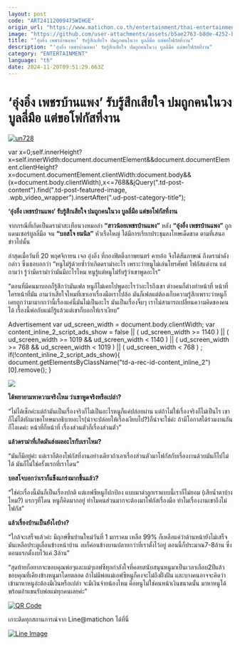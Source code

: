 ```yaml
---
layout: post
code: "ART24112009475WIHGE"
origin_url: "https://www.matichon.co.th/entertainment/thai-entertainment/news_4910343"
image: "https://github.com/user-attachments/assets/b5ae2763-b8de-4252-bd7b-9fe26508f352"
title: "‘อุ๋งอิ๋ง เพชรบ้านแพง’ รับรู้สึกเสียใจ ปมถูกคนในวง บูลลี่มือ แต่ขอโฟกัสที่งาน"
description: "'อุ๋งอิ๋ง เพชรบ้านแพง' รับรู้สึกเสียใจ ปมถูกคนในวง บูลลี่มือ แต่ขอโฟกัสที่งาน"
category: "ENTERTAINMENT"
language: "th"
date: 2024-11-20T09:51:29.663Z
---
```


# ‘อุ๋งอิ๋ง เพชรบ้านแพง’ รับรู้สึกเสียใจ ปมถูกคนในวง บูลลี่มือ แต่ขอโฟกัสที่งาน

[![](https://www.matichon.co.th/wp-content/uploads/2024/11/un728-1.jpg "un728")](https://www.matichon.co.th/wp-content/uploads/2024/11/un728-1.jpg)

var x=0;self.innerHeight?x=self.innerWidth:document.documentElement&&document.documentElement.clientHeight?x=document.documentElement.clientWidth:document.body&&(x=document.body.clientWidth),x<=768&&jQuery(".td-post-content").find(".td-post-featured-image, .wpb\_video\_wrapper").insertAfter(".ud-post-category-title");

**‘อุ๋งอิ๋ง เพชรบ้านแพง’ รับรู้สึกเสียใจ ปมถูกคนในวง บูลลี่มือ แต่ขอโฟกัสที่งาน**

จากกรณีที่เกิดเป็นดราม่าสะเทือนวงหมอลำ **“สาวน้อยเพชรบ้านแพง”** หลัง **“อุ๋งอิ๋ง เพชรบ้านแพง”** ถูกแดนเซอร์บูลลี่มือ จน **“บอสโจ ยมนิล”** หัวเรือใหญ่ ได้มีการเรียกประชุมลงโทษเด็ดขาด ตามที่เสนอข่าวไปนั้น

ล่าสุดเมื่อวันที่ 20 พฤศจิกายน เจอ อุ๋งอิ๋ง ที่กองฟิตติ้งภาพยนตร์ คายอ้อ จึงได้สัมภาษณ์ ถึงดราม่าดังกล่าว ซึ่งเธอบอกว่า “หนูไม่รู้ด้วยซ้ำว่าเกิดดราม่าอะไร เพราะว่าหนูไม่เล่นโทรศัพท์ โฟกัสแต่งาน แต่ถามว่า รู้ว่ามีดราม่าว่ามันมีอะไรไหม หนูรู้แต่หนูไม่รับรู้ว่าเขาพูดอะไร”

“ตอนที่มีคนมาบอกก็รู้สึกว่ามันเฟล หนูก็ไม่เคยไปพูดอะไรว่าอะไรถึงเขา ต่างคนก็ต่างทำหน้าที่ หน้าที่ใครหน้าที่มัน ถามว่าเสียใจไหมที่เขาเอาเรื่องมือเราไปล้อ มันก็เฟลแต่ต้องเก็บความรู้สึกเพราะว่าหนูก็เคยถูกว่ามามากกว่านี้เรื่องแค่นี้มันไม่เป็นอะไร มันเป็นเรื่องจิ๊บๆ เราไม่สามารถเปลี่ยนความคิดของคนได้ เรื่องนี้พ่อกับแม่ก็รู้แล้วแต่เขาก็บอกให้เราเงียบ”

Advertisement var ud\_screen\_width = document.body.clientWidth; var content\_inline\_2\_script\_ads\_show = false || ( ud\_screen\_width >= 1140 ) || ( ud\_screen\_width >= 1019 && ud\_screen\_width < 1140 ) || ( ud\_screen\_width >= 768 && ud\_screen\_width < 1019 ) || ( ud\_screen\_width < 768 ) ; if(!content\_inline\_2\_script\_ads\_show){ document.getElementsByClassName("td-a-rec-id-content\_inline\_2")\[0\].remove(); }

![](https://www.matichon.co.th/wp-content/uploads/2024/11/อุ๋งอิ๋ง2-768x1024.jpg)

**ได้พยายามหาความจริงไหม ว่าเขาพูดจริงหรือเปล่า?**

“ไม่ได้เช็กค่ะแต่ถ้ามันเป็นเรื่องจริงก็ไม่เป็นอะไรหนูก็แค่ปล่อยผ่าน แต่ถ้าไม่ใช่เรื่องจริงก็ไม่เป็นไร เขาก็ไม่ได้ทักมาขอโทษมาอธิบายอะไร(น่าจะปล่อยให้เรื่องเงียบไป?)ก็น่าจะใช่ค่ะ ถ้ามีโอกาสได้ร่วมงานกัน ก็โอเคค่ะ หน้าที่ก็หน้าที่ เรื่องส่วนตัวก็เรื่องส่วนตัว”

**แล้วดราม่าที่เกิดมันส่งผลอะไรกับเราไหม?**

“มันก็มีอยู่ค่ะ แต่เราก็ต้องโฟกัสที่งานอย่างเดียวถ้าเอาเรื่องส่วนตัวมาโฟกัสกับเรื่องงานด้วยมันก็ไปไม่ได้ มันก็ไม่ใช่ครั้งแรกที่เราโดน”

**บอสโจบอกว่าเราก็แข็งแกร่งมากขึ้นแล้ว?**

“ใช่ค่ะเรื่องนี้มันก็เป็นเรื่องปกติ แต่เอฟซีหนูก็ปกป้อง แบบมาด่าลูกเราแบบนี้เราก็ไม่ยอม (เสียน้ำตาบ้าง ไหม?) แรกๆที่โดน หนูก็คิดมากอยู่ ทำไมคนส่วนมากจะต้องมาโฟกัสเรื่องมือ ทำไมเรื่องงานเขาถึงไม่โฟกัส”

**แล้วเรื่องบ้านเป็นยังไงบ้าง?**

“ใกล้จะเสร็จแล้วค่ะ มีฤกษ์ขึ้นบ้านใหม่วันที่ 1 มกราคม เหลือ 99% ก็เหลือแค่ว่าด้านหน้ายังไม่เสร็จ มันเหลือประตูเลื่อนข้างหน้าบ้าน งบก็ค่อนข้างบานปลายกว่าที่เราตั้งไว้อยู่ ตอนนี้ก็ประมาณ7-8ล้าน ซึ่งตอนแรกตั้งงบไว้แค่ 3ล้าน”

“สุดท้ายก็อยากจะขอบคุณพ่อๆและแม่ๆเอฟซีทุกกำลังใจที่คอยสนับสนุนหนูมาเป็นเวลาเกือบ2ปีแล้ว ขอบคุณที่เคียงข้างหนูมาโดยตลอด ถ้าไม่มีพ่อแม่เอฟซีหนูก็คงจะไม่ถึงฝั่งฝัน และบางคนอาจจะคิดว่าเข้ามาหาหนูอ่ะต้องมีเงินหรือเปล่า จะมีเงินจ่ายน้องไหม คือหนูไม่ใช่คนหน้าเงินขนาดนั้น มาหาหนูได้พร้อมอ้าแขนรับพ่อแม่ทุกคนเลยค่ะ”

[![QR Code](https://www.matichon.co.th/wp-content/uploads/2023/07/wob1371z.jpg)](https://lin.ee/ht0nDxX)

เกาะติดทุกสถานการณ์จาก Line@matichon ได้ที่นี่

[![Line Image](https://www.matichon.co.th/wp-content/uploads/2023/07/th.png)](https://lin.ee/ht0nDxX)